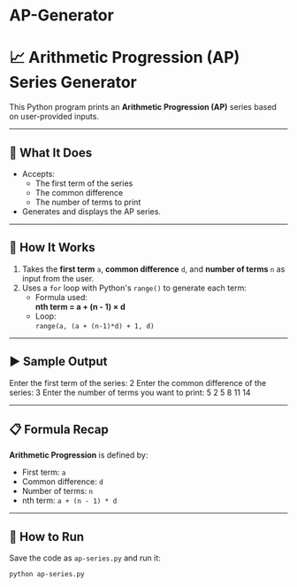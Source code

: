 # AP-Generator
# 📈 Arithmetic Progression (AP) Series Generator

This Python program prints an **Arithmetic Progression (AP)** series based on user-provided inputs.

---

## 📌 What It Does

- Accepts:
  - The first term of the series
  - The common difference
  - The number of terms to print
- Generates and displays the AP series.

---

## 🧠 How It Works

1. Takes the **first term** `a`, **common difference** `d`, and **number of terms** `n` as input from the user.
2. Uses a `for` loop with Python's `range()` to generate each term:
   - Formula used:  
     **nth term = a + (n - 1) × d**
   - Loop:  
     `range(a, (a + (n-1)*d) + 1, d)`

---

## ▶️ Sample Output

Enter the first term of the series: 2
Enter the common difference of the series: 3
Enter the number of terms you want to print: 5
2
5
8
11
14


---

## 📋 Formula Recap

**Arithmetic Progression** is defined by:
- First term: `a`
- Common difference: `d`
- Number of terms: `n`
- nth term: `a + (n - 1) * d`

---

## 🚀 How to Run

Save the code as `ap-series.py` and run it:

```bash
python ap-series.py
